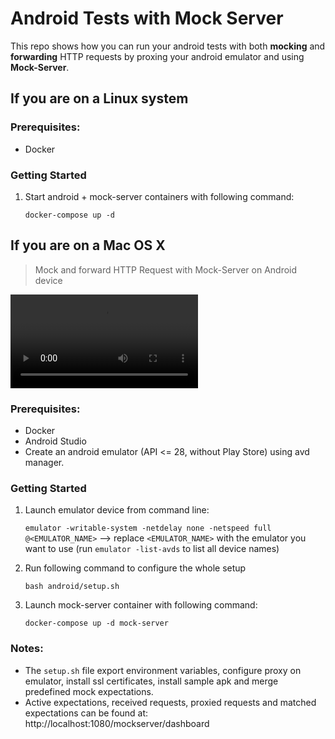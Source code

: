 # Android Tests with Mock Server

This repo shows how you can run your android tests with both **mocking** and **forwarding** HTTP requests by proxing your android emulator and using **Mock-Server**.

## If you are on a Linux system

### Prerequisites:

* Docker

### Getting Started

1) Start android + mock-server containers with following command:
    
    `docker-compose up -d`

## If you are on a Mac OS X

> Mock and forward HTTP Request with Mock-Server on Android device

![](demo-video-android-mock-server.mov)

### Prerequisites:

* Docker
* Android Studio 
* Create an android emulator (API <= 28, without Play Store) using avd manager.

### Getting Started

1) Launch emulator device from command line:
    
    `emulator -writable-system -netdelay none -netspeed full @<EMULATOR_NAME>` --> replace `<EMULATOR_NAME>` with the emulator you want to use (run `emulator -list-avds` to list all device names)
2) Run following command to configure the whole setup
    
    `bash android/setup.sh`
    
3) Launch mock-server container with following command:
    
    `docker-compose up -d mock-server`

### Notes:

* The `setup.sh` file export environment variables, configure proxy on emulator, install ssl certificates, install sample apk and merge predefined mock expectations.
* Active expectations, received requests, proxied requests and matched expectations can be found at: http://localhost:1080/mockserver/dashboard
